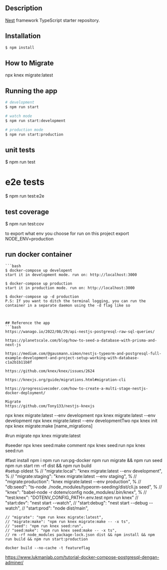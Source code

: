 ## Description

[Nest](https://github.com/nestjs/nest) framework TypeScript starter repository.

## Installation

```bash
$ npm install
```

## How to Migrate
npx knex migrate:latest

## Running the app

```bash
# development
$ npm run start

# watch mode
$ npm run start:development

# production mode
$ npm run start:production
```

## unit tests
$ npm run test

# e2e tests
$ npm run test:e2e

## test coverage
$ npm run test:cov

to export what env you choose for run on this project
export NODE_ENV=production

## run docker container
    ```bash
    $ docker-compose up developent
    start it in development mode. run on: http://localhost:3000 

    $ docker-compose up production
    start it in production mode. run on: http://localhost:3000 

    $ docker-compose up -d production
    P.S: If you want to ditch the terminal logging, you can run the container in a separate daemon using the -d flag like so
```


## Reference the app
```bash
https://wanago.io/2022/08/29/api-nestjs-postgresql-raw-sql-queries/

https://planetscale.com/blog/how-to-seed-a-database-with-prisma-and-next-js

https://medium.com/@gausmann.simon/nestjs-typeorm-and-postgresql-full-example-development-and-project-setup-working-with-database-c1a2b1b11b8f

https://github.com/knex/knex/issues/2624

https://knexjs.org/guide/migrations.html#migration-cli

https://progressivecoder.com/how-to-create-a-multi-stage-nestjs-docker-deployment/

Migrate
https://github.com/Tony133/nestjs-knexjs
```

npx knex migrate:latest --env development
npx knex migrate:latest --env development
npx knex migrate:latest --env developmentTwo
npx knex init
npx knex migrate:make [name_migrations]

#run migrate
npx knex migrate:latest

#seeder
npx knex seed:make comment
npx knex seed:run
npx knex seed:run

#fast install
npm i
npm run run:pg-docker
npm run migrate && npm run seed
npm run start
rm -rf dist && npm run build  
#setup oldest
    % // "migrate:local": "knex migrate:latest --env development",
    % // "migrate:staging": "knex migrate:latest --env staging",
    % // "migrate:production": "knex migrate:latest --env production",
    % // "db:seed": "ts-node ./node_modules/typeorm-seeding/dist/cli.js seed",
    % // "knex": "babel-node -r dotenv/config node_modules/.bin/knex",
    % // "test:knex": "DOTENV_CONFIG_PATH=.env.test npm run knex"
    // "start:dev": "nest start --watch",
    // "start:debug": "nest start --debug --watch",
    // "start:prod": "node dist/main",



    // "migrate": "npm run knex migrate:latest",
    // "migrate:make": "npm run knex migrate:make -- -x ts",
    // "seed": "npm run knex seed:run",
    // "seed:make": "npm run knex seed:make -- -x ts",
    // rm -rf node_modules package-lock.json dist && npm install && npm run build && npm run start:production

    docker build --no-cache -t featureflag

https://www.lukmanlab.com/tutorial-docker-compose-postgresql-dengan-adminer/